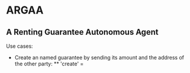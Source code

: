 # ARGAA
## A Renting Guarantee Autonomous Agent

Use cases:
* Create an named guarantee by sending its amount and the address of the other party:
** 'create' = <amount of guarantee>
